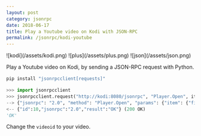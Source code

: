 ```yaml
---
layout: post
category: jsonrpc
date: 2018-06-17
title: Play a Youtube video on Kodi with JSON-RPC
permalink: /jsonrpc/kodi-youtube
---
```

<div class="wide-logos" markdown="1">
![kodi](/assets/kodi.png)
![plus](/assets/plus.png)
![json](/assets/json.png)
</div>

Play a Youtube video on Kodi, by sending a JSON-RPC request with Python.

```sh
pip install "jsonrpcclient[requests]"
```

```python
>>> import jsonrpcclient
>>> jsonrpcclient.request("http://kodi:8080/jsonrpc", "Player.Open", item={"file": "plugin://plugin.video.youtube/?action=play_video&videoid=QwSazmPRfaI"})
--> {"jsonrpc": "2.0", "method": "Player.Open", "params": {"item": {"file": "plugin://plugin.video.youtube/?action=play_video&videoid=QwSazmPRfaI"}}, "id": 10}
<-- {"id":10,"jsonrpc":"2.0","result":"OK"} (200 OK)
'OK'
```

Change the `videoid` to your video.
